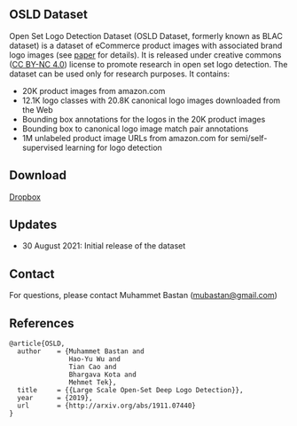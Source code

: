 ## OSLD Dataset
Open Set Logo Detection Dataset (OSLD Dataset, formerly known as BLAC dataset) is a dataset of eCommerce product images with associated brand logo images (see [paper](https://arxiv.org/abs/1911.07440) for details). It is released under creative commons ([CC BY-NC 4.0](http://creativecommons.org/licenses/by-nc/4.0)) license to promote research in open set logo detection. The dataset can be used only for research purposes. It contains:
- 20K product images from amazon.com
- 12.1K logo classes with 20.8K canonical logo images downloaded from the Web
- Bounding box annotations for the logos in the 20K product images
- Bounding box to canonical logo image match pair annotations
- 1M unlabeled product image URLs from amazon.com for semi/self-supervised learning for logo detection


## Download
[Dropbox](https://www.dropbox.com/sh/1uz2d684hofp65m/AAB2pxO5mkv1YPt76UVeXJbAa?dl=0)

## Updates
- 30 August 2021: Initial release of the dataset

## Contact
For questions, please contact Muhammet Bastan (mubastan@gmail.com)

## References
```
@article{OSLD,
  author    = {Muhammet Bastan and
               Hao-Yu Wu and
               Tian Cao and
               Bhargava Kota and
               Mehmet Tek},
  title     = {{Large Scale Open-Set Deep Logo Detection}},
  year      = {2019},
  url       = {http://arxiv.org/abs/1911.07440}
}
```
